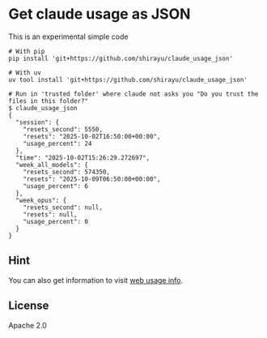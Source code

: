 
# Get claude usage as JSON

This is an experimental simple code

```console
# With pip
pip install 'git+https://github.com/shirayu/claude_usage_json'

# With uv
uv tool install 'git+https://github.com/shirayu/claude_usage_json'

# Run in 'trusted folder' where claude not asks you "Do you trust the files in this folder?"
$ claude_usage_json
{
  "session": {
    "resets_second": 5550,
    "resets": "2025-10-02T16:50:00+00:00",
    "usage_percent": 24
  },
  "time": "2025-10-02T15:26:29.272697",
  "week_all_models": {
    "resets_second": 574350,
    "resets": "2025-10-09T06:50:00+00:00",
    "usage_percent": 6
  },
  "week_opus": {
    "resets_second": null,
    "resets": null,
    "usage_percent": 0
  }
}

```

## Hint

You can also get information to visit [web usage info](https://claude.ai/settings/usage).

## License

Apache 2.0
